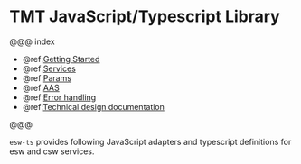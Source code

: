 # TMT JavaScript/Typescript Library

@@@ index

 - @ref:[Getting Started](common/getting-started.md)
 - @ref:[Services](services/index.md)
 - @ref:[Params](params/index.md)
 - @ref:[AAS](aas/csw-aas-js.md)
 - @ref:[Error handling](common/error-handling.md)
 - @ref:[Technical design documentation](technical/index.md)

@@@

`esw-ts` provides following JavaScript adapters and typescript definitions for esw and csw services.
